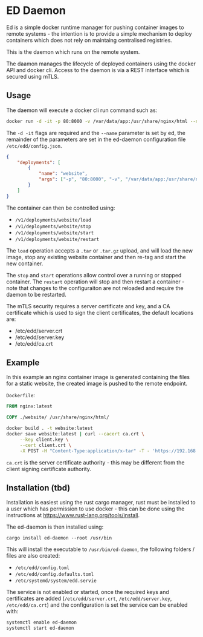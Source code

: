 # ED Daemon

Ed is a simple docker runtime manager for pushing container images to remote systems - the intention is to provide a simple mechanism to deploy containers which does not rely on maintaing centralised registries.

This is the daemon which runs on the remote system.

The daamon manages the lifecycle of deployed containers using the docker API and docker cli. Access to the daemon is via a REST interface which is secured using mTLS.

## Usage

The daemon will execute a docker cli run command such as:

``` bash
docker run -d -it -p 80:8000 -v /var/data/app:/usr/share/nginx/html --name website nginx
```

The `-d -it` flags are required and the `--name` parameter is set by ed, the remainder of the parameters are set in the ed-daemon configuration file `/etc/edd/config.json`.

``` json
{
    "deployments": [
        {
            "name": "website",
            "args": ["-p", "80:8000", "-v", "/var/data/app:/usr/share/nginx/html"]
        }
    ]
}
```

The container can then be controlled using:

- `/v1/deployments/website/load`
- `/v1/deployments/website/stop`
- `/v1/deployments/website/start`
- `/v1/deployments/website/restart`

The `load` operation accepts a `.tar` or `.tar.gz` upload, and will load the new image, stop any existing website container and then re-tag and start the new container.

The `stop` and `start` operations allow control over a running or stopped container. The `restart` operation will stop and then restart a container - note that changes to the configuraiton are not reloaded and require the daemon to be restarted.

The mTLS security requires a server certificate and key, and a CA certificate which is used to sign the client certificates, the default locations are:

 - /etc/edd/server.crt
 - /etc/edd/server.key
 - /etc/edd/ca.crt

## Example

In this example an nginx container image is generated containing the files for a static website, the created image is pushed to the remote endpoint.

`Dockerfile`:

``` Dockerfile
FROM nginx:latest

COPY ./website/ /usr/share/nginx/html/
```

``` bash
docker build . -t website:latest
docker save website:latest | curl --cacert ca.crt \
     --key client.key \
     --cert client.crt \
     -X POST -H "Content-Type:application/x-tar" -T - 'https://192.168.0.100:8866/v1/website/load'
```

`ca.crt` is the server certificate authority - this may be different from the client signing certificate authority.

## Installation (tbd)

Installation is easiest using the rust cargo manager, rust must be installed to a user which has permission to use docker - this can be done using the instructions at https://www.rust-lang.org/tools/install.

The ed-daemon is then installed using:

```
cargo install ed-daemon --root /usr/bin
```

This will install the executable to `/usr/bin/ed-daemon`, the following folders / files are also created:

- `/etc/edd/config.toml`
- `/etc/edd/config.defaults.toml`
- `/etc/systemd/system/edd.servie`

The service is not enabled or started, once the required keys and certificates are added (`/etc/edd/server.crt`, `/etc/edd/server.key`, `/etc/edd/ca.crt`) and the configuration is set the service can be enabled with:

``` bash
systemctl enable ed-daemon
systemctl start ed-daemon
```